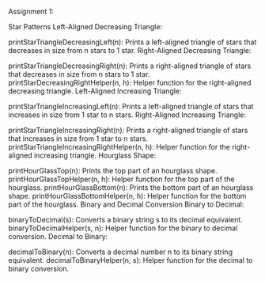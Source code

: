 Assignment 1:

Star Patterns
Left-Aligned Decreasing Triangle:

printStarTriangleDecreasingLeft(n): Prints a left-aligned triangle of stars that decreases in size from n stars to 1 star.
Right-Aligned Decreasing Triangle:

printStarTriangleDecreasingRight(n): Prints a right-aligned triangle of stars that decreases in size from n stars to 1 star.
printStarDecreasingRightHelper(n, h): Helper function for the right-aligned decreasing triangle.
Left-Aligned Increasing Triangle:

printStarTriangleIncreasingLeft(n): Prints a left-aligned triangle of stars that increases in size from 1 star to n stars.
Right-Aligned Increasing Triangle:

printStarTriangleIncreasingRight(n): Prints a right-aligned triangle of stars that increases in size from 1 star to n stars.
printStarTriangleIncreasingRightHelper(n, h): Helper function for the right-aligned increasing triangle.
Hourglass Shape:

printHourGlassTop(n): Prints the top part of an hourglass shape.
printHourGlassTopHelper(n, h): Helper function for the top part of the hourglass.
printHourGlassBottom(n): Prints the bottom part of an hourglass shape.
printHourGlassBottomHelper(n, h): Helper function for the bottom part of the hourglass.
Binary and Decimal Conversion
Binary to Decimal:

binaryToDecimal(s): Converts a binary string s to its decimal equivalent.
binaryToDecimalHelper(s, n): Helper function for the binary to decimal conversion.
Decimal to Binary:

decimalToBinary(n): Converts a decimal number n to its binary string equivalent.
decimalToBinaryHelper(n, s): Helper function for the decimal to binary conversion.
